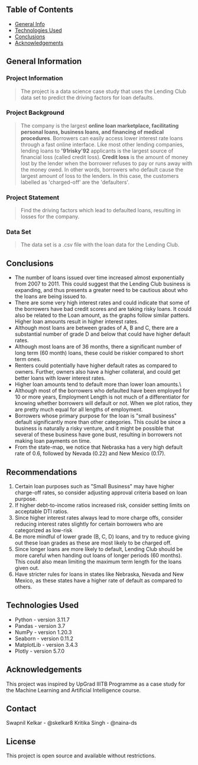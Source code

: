 ## Table of Contents

- [General Info](#general-information)
- [Technologies Used](#technologies-used)
- [Conclusions](#conclusions)
- [Acknowledgements](#acknowledgements)

## General Information

### Project Information

> The project is a data science case study that uses the Lending Club data set to predict the driving factors for loan defaults.

### Project Background

> The company is the largest **online loan marketplace, facilitating personal loans, business loans, and financing of medical procedures**. Borrowers can easily access lower interest rate loans through a fast online interface. Like most other lending companies, lending loans to **\'91risky\'92** applicants is the largest source of financial loss (called credit loss). **Credit loss** is the amount of money lost by the lender when the borrower refuses to pay or runs away with the money owed. In other words, borrowers who default cause the largest amount of loss to the lenders. In this case, the customers labelled as 'charged-off' are the 'defaulters'.

### Project Statement

> Find the driving factors which lead to defaulted loans, resulting in losses for the company.

### Data Set

> The data set is a .csv file with the loan data for the Lending Club.

## Conclusions

- The number of loans issued over time increased almost exponentially from 2007 to 2011. This could suggest that the Lending Club business is expanding, and thus presents a greater need to be cautious about who the loans are being issued to.
- There are some very high interest rates and could indicate that some of the borrowers have bad credit scores and are taking risky loans. It could also be related to the Loan amount, as the graphs follow similar patters. Higher loan amounts result in higher interest rates.
- Although most loans are between grades of A, B and C, there are a substantial number of grade D and below that could have higher default rates.
- Although most loans are of 36 months, there a significant number of long term (60 month) loans, these could be riskier compared to short term ones.
- Renters could potentially have higher default rates as compared to owners. Further, owners also have a higher collateral, and could get better loans with lower interest rates.
- Higher loan amounts tend to default more than lower loan amounts.\
- Although most of the borrowers who defaulted have been employed for 10 or more years, Employment Length is not much of a differentiator for knowing whether borrowers will default or not. When we plot ratios, they are pretty much equal for all lengths of employment.
- Borrowers whose primary purpose for the loan is "small business" default significantly more than other categories. This could be since a business is naturally a risky venture, and it might be possible that several of these business have gone bust, resulting in borrowers not making loan payments on time.
- From the state-map, we notice that Nebraska has a very high default rate of 0.6, followed by Nevada (0.22) and New Mexico (0.17).

## Recommendations

1. Certain loan purposes such as "Small Business" may have higher charge-off rates, so consider adjusting approval criteria based on loan purpose.
2. If higher debt-to-income ratios increased risk, consider setting limits on acceptable DTI ratios.
3. Since higher interest rates always lead to more charge offs, consider reducing interest rates slightly for certain borrowers who are categorized as low-risk
4. Be more mindful of lower grade (B, C, D) loans, and try to reduce giving out these loan grades as these are most likely to be charged off.
5. Since longer loans are more likely to default, Lending Club should be more careful when handing out loans of longer periods (60 months). This could also mean limiting the maximum term length for the loans given out.
6. Have stricter rules for loans in states like Nebraska, Nevada and New Mexico, as these states have a higher rate of default as compared to others.

## Technologies Used

- Python - version 3.11.7
- Pandas - version 3.7
- NumPy - version 1.20.3
- Seaborn - version 0.11.2
- MatplotLib - version 3.4.3
- Plotly - version 5.7.0

## Acknowledgements

This project was inspired by UpGrad IIITB Programme as a case study for the Machine Learning and Artificial Intelligence course.

## Contact

Swapnil Kelkar - @skelkar8
Kritika Singh - @naina-ds

## License

This project is open source and available without restrictions.
